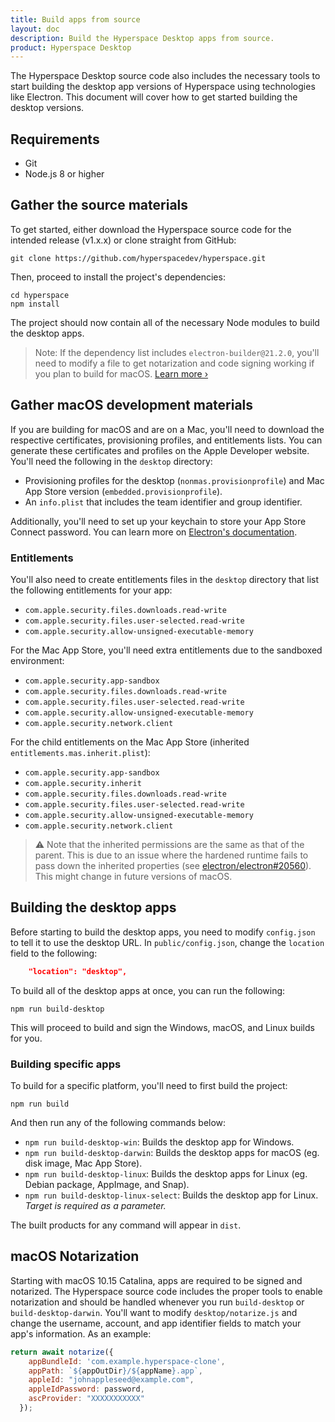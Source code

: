 ```yaml
---
title: Build apps from source
layout: doc
description: Build the Hyperspace Desktop apps from source.
product: Hyperspace Desktop
---
```


The Hyperspace Desktop source code also includes the necessary tools to start building the desktop app versions of Hyperspace using technologies like Electron. This document will cover how to get started building the desktop versions.

## Requirements
- Git
- Node.js 8 or higher

## Gather the source materials

To get started, either download the Hyperspace source code for the intended release (v1.x.x) or clone straight from GitHub:

```
git clone https://github.com/hyperspacedev/hyperspace.git
```

Then, proceed to install the project's dependencies:

```
cd hyperspace
npm install
```

The project should now contain all of the necessary Node modules to build the desktop apps.

> Note: If the dependency list includes `electron-builder@21.2.0`, you'll need to modify a file to get notarization and code signing working if you plan to build for macOS. [Learn more &rsaquo;](https://github.com/electron-userland/electron-builder/issues/4151#issuecomment-520663362)


## Gather macOS development materials

If you are building for macOS and are on a Mac, you'll need to download the respective certificates, provisioning profiles, and entitlements lists. You can generate these certificates and profiles on the Apple Developer website. You'll need the following in the `desktop` directory:

- Provisioning profiles for the desktop (`nonmas.provisionprofile`) and Mac App Store version (`embedded.provisionprofile`).
- An `info.plist` that includes the team identifier and group identifier.

Additionally, you'll need to set up your keychain to store your App Store Connect password. You can learn more on [Electron's documentation](https://github.com/electron/electron-notarize#safety-when-using-appleidpassword).

### Entitlements

You'll also need to create entitlements files in the `desktop` directory that list the following entitlements for your app:

- `com.apple.security.files.downloads.read-write`
- `com.apple.security.files.user-selected.read-write`
- `com.apple.security.allow-unsigned-executable-memory`

For the Mac App Store, you'll need extra entitlements due to the sandboxed environment:

- `com.apple.security.app-sandbox`
- `com.apple.security.files.downloads.read-write`
- `com.apple.security.files.user-selected.read-write`
- `com.apple.security.allow-unsigned-executable-memory`
- `com.apple.security.network.client`

For the child entitlements on the Mac App Store (inherited `entitlements.mas.inherit.plist`):

- `com.apple.security.app-sandbox`
- `com.apple.security.inherit`
- `com.apple.security.files.downloads.read-write`
- `com.apple.security.files.user-selected.read-write`
- `com.apple.security.allow-unsigned-executable-memory`
- `com.apple.security.network.client`

> ⚠️ Note that the inherited permissions are the same as that of the parent. This is due to an issue where the hardened runtime fails to pass down the inherited properties (see [electron/electron#20560](https://github.com/electron/electron/issues/20560#issuecomment-546110018)). This might change in future versions of macOS.

## Building the desktop apps

Before starting to build the desktop apps, you need to modify `config.json` to tell it to use the desktop URL. In `public/config.json`, change the `location` field to the following:

```json
    "location": "desktop",
```

To build all of the desktop apps at once, you can run the following:

```
npm run build-desktop
```

This will proceed to build and sign the Windows, macOS, and Linux builds for you.

### Building specific apps

To build for a specific platform, you'll need to first build the project:

```
npm run build
```

And then run any of the following commands below:

- `npm run build-desktop-win`: Builds the desktop app for Windows.
- `npm run build-desktop-darwin`: Builds the desktop apps for macOS (eg. disk image, Mac App Store).
- `npm run build-desktop-linux`: Builds the desktop apps for Linux (eg. Debian package, AppImage, and Snap).
- `npm run build-desktop-linux-select`: Builds the desktop app for Linux. _Target is required as a parameter._

The built products for any command will appear in `dist`.

## macOS Notarization

Starting with macOS 10.15 Catalina, apps are required to be signed and notarized. The Hyperspace source code includes the proper tools to enable notarization and should be handled whenever you run `build-desktop` or `build-desktop-darwin`. You'll want to modify `desktop/notarize.js` and change the username, account, and app identifier fields to match your app's information. As an example:

```js
return await notarize({
    appBundleId: 'com.example.hyperspace-clone',
    appPath: `${appOutDir}/${appName}.app`,
    appleId: "johnappleseed@example.com",
    appleIdPassword: password,
    ascProvider: "XXXXXXXXXXX"
  });
```